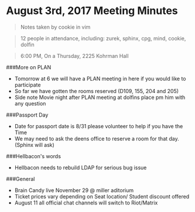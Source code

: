 # August 3rd, 2017 Meeting Minutes
> Notes taken by cookie in vim

> 12 people in attendance, including: zurek, sphinx, cpg, mind, cookie, dolfin

> 6:00 PM, On a Thursday, 2225 Kohrman Hall

###More on PLAN
- Tomorrow at 6 we will have a PLAN meeting in here if you would like to participate
- So far we have gotten the rooms reserved (D109, 155, 204 and 205)
- Side note Movie night after PLAN meeting at dolfins place pm him with any question

###Passport Day
- Date for passport date is 8/31 please volunteer to help if you have the Time
- We may need to ask the deens office to reserve a room for that day.(Sphinx will ask) 

###Hellbacon's words
- Hellbacon needs to rebuild LDAP for serious bug issue

###General
- Brain Candy live November 29 @ miller aditorium
- Ticket prices vary depending on Seat location/ Student discount offered
- August 11 all official chat channels will switch to Riot/Matrix

